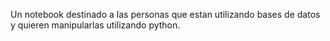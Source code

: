 Un notebook destinado a las personas que estan utilizando bases de datos y quieren manipularlas utilizando python.
